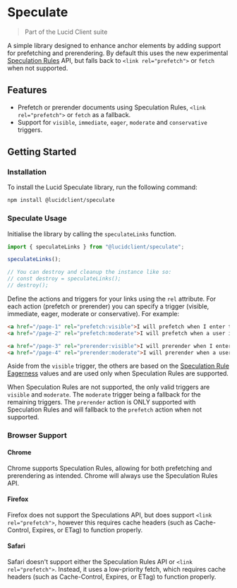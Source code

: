 # Speculate

> Part of the Lucid Client suite

A simple library designed to enhance anchor elements by adding support for prefetching and prerendering. By default this uses the new experimental [Speculation Rules](https://developer.mozilla.org/en-US/docs/Web/HTML/Element/script/type/speculationrules) API, but falls back to `<link rel="prefetch">` or `fetch` when not supported. 

## Features

- Prefetch or prerender documents using Speculation Rules, `<link rel="prefetch">` or `fetch` as a fallback.
- Support for `visible`, `immediate`, `eager`, `moderate` and `conservative` triggers.

## Getting Started

### Installation

To install the Lucid Speculate library, run the following command:

```bash
npm install @lucidclient/speculate
```

### Speculate Usage

Initialise the library by calling the `speculateLinks` function.

```typescript
import { speculateLinks } from "@lucidclient/speculate";

speculateLinks();

// You can destroy and cleanup the instance like so:
// const destroy = speculateLinks();
// destroy();
```

Define the actions and triggers for your links using the `rel` attribute. For each action (prefetch or prerender) you can specify a trigger (visible, immediate, eager, moderate or conservative). For example:

```html
<a href="/page-1" rel="prefetch:visible">I will prefetch when I enter the viewport</a>
<a href="/page-2" rel="prefetch:moderate">I will prefetch when a user interacts with me</a>

<a href="/page-3" rel="prerender:visible">I will prerender when I enter the viewport</a>
<a href="/page-4" rel="prerender:moderate">I will prerender when a user interacts with me</a>
```

Aside from the `visible` trigger, the others are based on the [Speculation Rule Eagerness](https://developer.chrome.com/docs/web-platform/prerender-pages#eagerness) values and are used only when Speculation Rules are supported. 

When Speculation Rules are not supported, the only valid triggers are `visible` and `moderate`. The `moderate` trigger being a fallback for the remaining triggers. The `prerender` action is ONLY supported with Speculation Rules and will fallback to the `prefetch` action when not supported.

### Browser Support

#### Chrome

Chrome supports Speculation Rules, allowing for both prefetching and prerendering as intended. Chrome will always use the Speculation Rules API.

#### Firefox

Firefox does not support the Speculations API, but does support `<link rel="prefetch">`, however this requires cache headers (such as Cache-Control, Expires, or ETag) to function properly.

#### Safari

Safari doesn't support either the Speculation Rules API or `<link rel="prefetch">`. Instead, it uses a low-priority fetch, which requires cache headers (such as Cache-Control, Expires, or ETag) to function properly.